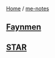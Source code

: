 [Home](https://mengxianbin.github.io) /
[me-notes](https://mengxianbin.github.io/me-notes/content)

## [Faynmen](https://mengxianbin.github.io/me-notes/content/Faynmen)

## [STAR](https://mengxianbin.github.io/me-notes/content/STAR)
